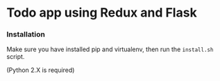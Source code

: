 # Todo app using Redux and Flask

### Installation
Make sure you have installed pip and virtualenv, then run the `install.sh` script.

(Python 2.X is required)
